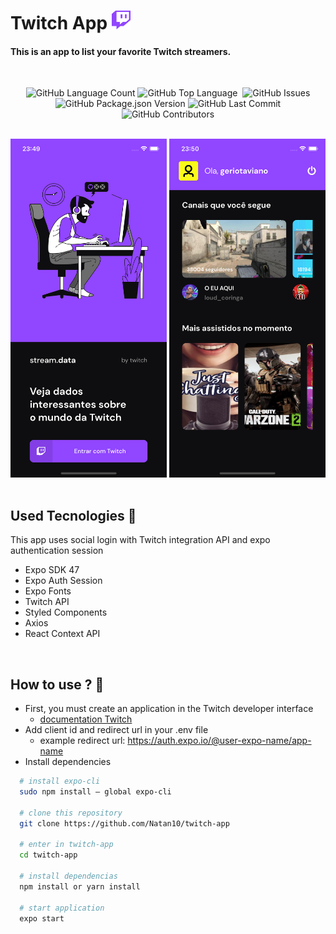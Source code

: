 <h1>Twitch App <img src="layout/logo-tw.svg" width="30" height="30"/></h1>

<h4>
This is an app to list your favorite Twitch streamers.
</h4>

</br>

<p align='center'>
<img alt="GitHub Language Count" src="https://img.shields.io/github/languages/count/Natan10/twitch-app" />
<img alt="GitHub Top Language" src="https://img.shields.io/github/languages/top/Natan10/twitch-app" />
<img alt="" src="https://img.shields.io/github/repo-size/Natan10/twitch-app" />
<img alt="GitHub Issues" src="https://img.shields.io/github/issues/Natan10/twitch-app" />
<img alt="GitHub Package.json Version" src="https://img.shields.io/github/package-json/v/Natan10/twitch-app" />
<img alt="GitHub Last Commit" src="https://img.shields.io/github/last-commit/Natan10/twitch-app" />
<img alt="GitHub Contributors" src="https://img.shields.io/github/contributors/Natan10/twitch-app" />
</p>

</br>

<div align='center'>
  <img alt="Signin" src="layout/signin.png" width="250"/>
  <img alt="Layout" src="layout/dashboard.png" width="250"/>
</div>

</br>

## Used Tecnologies 🚀

This app uses social login with Twitch integration API and expo authentication session

- Expo SDK 47
- Expo Auth Session
- Expo Fonts
- Twitch API
- Styled Components
- Axios
- React Context API

</br>

## How to use ? 🤔

- First, you must create an application in the Twitch developer interface
    - [documentation Twitch](https://dev.twitch.tv/docs/authentication/getting-tokens-oauth#implicit-grant-flow)
- Add client id and redirect url in your .env file
    - example redirect url: https://auth.expo.io/@user-expo-name/app-name
- Install dependencies

```bash
  # install expo-cli
  sudo npm install — global expo-cli

  # clone this repository
  git clone https://github.com/Natan10/twitch-app

  # enter in twitch-app
  cd twitch-app

  # install dependencias
  npm install or yarn install

  # start application
  expo start
```



